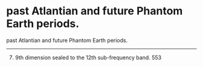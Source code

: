 # past Atlantian and future Phantom Earth periods.

past Atlantian and future Phantom Earth periods.


____________________________
7.   9th dimension sealed to the 12th sub-frequency band.
553